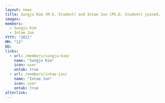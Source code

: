 ```yaml
---
layout: news
title: Sungju Kim (M.S. Student) and Intae Jun (Ph.D. Student) joined.
images:
members:
  - Sungju Kim
  - Intae Jun
YYYY: "2021"
MM: "12"
DD: 
links:
  - url: /members/sungju-kim/
    name: "Sungju Kim"
    icon: user
    ontab: true
  - url: /members/intae-jun/
    name: "Intae Jun"
    icon: user
    ontab: true
alterlink: 
---
```

